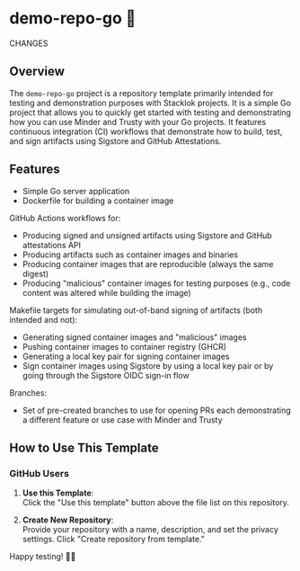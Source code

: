 # demo-repo-go 🦦

CHANGES

## Overview

The `demo-repo-go` project is a repository template primarily intended for testing and
demonstration purposes with Stacklok projects. It is a simple Go project that allows you to
quickly get started with testing and demonstrating how you can use Minder and Trusty with
your Go projects. It features continuous integration (CI) workflows that demonstrate how to 
build, test, and sign artifacts using Sigstore and GitHub Attestations. 

## Features

- Simple Go server application
- Dockerfile for building a container image

GitHub Actions workflows for:

- Producing signed and unsigned artifacts using Sigstore and GitHub attestations API
- Producing artifacts such as container images and binaries
- Producing container images that are reproducible (always the same digest)
- Producing "malicious" container images for testing purposes (e.g., code content was altered while building the image)

Makefile targets for simulating out-of-band signing of artifacts (both intended and not):

- Generating signed container images and "malicious" images
- Pushing container images to container registry (GHCR)
- Generating a local key pair for signing container images
- Sign container images using Sigstore by using a local key pair or by going through the Sigstore OIDC sign-in flow

Branches:

- Set of pre-created branches to use for opening PRs each demonstrating a different feature or use case with Minder and Trusty

## How to Use This Template

### GitHub Users

1. **Use this Template**:  
   Click the "Use this template" button above the file list on this repository.

2. **Create New Repository**:  
   Provide your repository with a name, description, and set the privacy settings. Click "Create repository from template."

Happy testing! 🦦🎉
